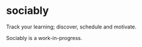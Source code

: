 sociably
========

Track your learning; discover, schedule and motivate. 

Sociably is a work-in-progress.
